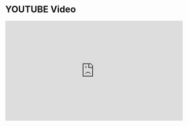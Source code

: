 <html>

<h1> YOUTUBE Video </h1>

<iframe width="560" height="315" src="https://www.youtube.com/embed/ay64y-kNhQM?si=J-O6E_kJ2xwR-BWK" title="YouTube video player" frameborder="0" allow="accelerometer; autoplay; clipboard-write; encrypted-media; gyroscope; picture-in-picture; web-share" referrerpolicy="strict-origin-when-cross-origin" allowfullscreen></iframe>
</html>
